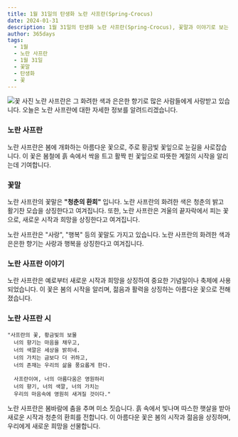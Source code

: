 ```yaml
---
title: 1월 31일의 탄생화 노란 사프란(Spring-Crocus)
date: 2024-01-31
description: 1월 31일의 탄생화 노란 사프란(Spring-Crocus), 꽃말과 이야기로 보는 오늘의 꽃
author: 365days
tags:
  - 1월
  - 노란 사프란
  - 1월 31일
  - 꽃말
  - 탄생화
  - 꽃
---
```

![꽃 사진](https://cdn.pixabay.com/photo/2020/03/30/15/21/crocus-4984558_1280.jpg#center)
노란 사프란은 그 화려한 색과 은은한 향기로 많은 사람들에게 사랑받고 있습니다. 오늘은 노란 사프란에 대한 자세한 정보를 알려드리겠습니다.

### 노란 사프란
노란 사프란은 봄에 개화하는 아름다운 꽃으로, 주로 황금빛 꽃잎으로 눈길을 사로잡습니다. 이 꽃은 봄철에 흙 속에서 싹을 트고 활짝 핀 꽃잎으로 따뜻한 계절의 시작을 알리는데 기여합니다.


### 꽃말
노란 사프란의 꽃말은 **"청춘의 환희"** 입니다. 노란 사프란의 화려한 색은 청춘의 밝고 활기찬 모습을 상징한다고 여겨집니다. 또한, 노란 사프란은 겨울의 끝자락에서 피는 꽃으로, 새로운 시작과 희망을 상징한다고 여겨집니다.

노란 사프란은 "사랑", "행복" 등의 꽃말도 가지고 있습니다. 노란 사프란의 화려한 색과 은은한 향기는 사랑과 행복을 상징한다고 여겨집니다.


### 노란 사프란 이야기
노란 사프란은 예로부터 새로운 시작과 희망을 상징하여 중요한 기념일이나 축제에 사용되었습니다. 이 꽃은 봄의 시작을 알리며, 젊음과 활력을 상징하는 아름다운 꽃으로 전해졌습니다.


### 노란 사프란 시
    "사프란의 꽃, 황금빛의 보물
      너의 향기는 마음을 채우고,
      너의 색깔은 세상을 밝히네.
      너의 가치는 금보다 더 귀하고,
      너의 존재는 우리의 삶을 풍요롭게 한다.

      사프란이여, 너의 아름다움은 영원하리
      너의 향기, 너의 색깔, 너의 가치는
      우리의 마음속에 영원히 새겨질 것이다."

노란 사프란은 봄바람에 춤을 추며 미소 짓습니다. 흙 속에서 빛나며 따스한 햇살을 받아 새로운 시작과 청춘의 환희를 전합니다. 이 아름다운 꽃은 봄의 시작과 젊음을 상징하며, 우리에게 새로운 희망을 선물합니다.


